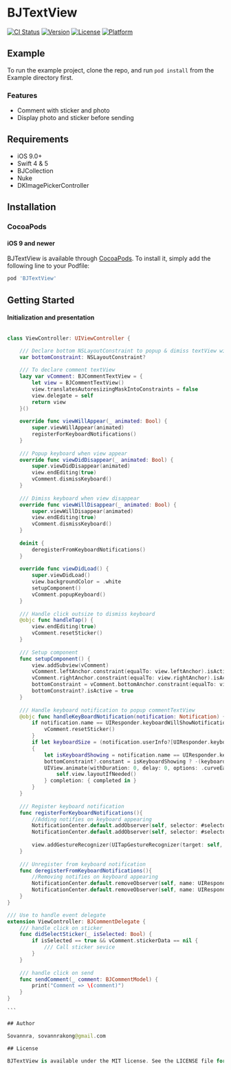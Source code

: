 # BJTextView

[![CI Status](https://img.shields.io/travis/Sovannra/BJTextView.svg?style=flat)](https://travis-ci.org/Sovannra/BJTextView)
[![Version](https://img.shields.io/cocoapods/v/BJTextView.svg?style=flat)](https://cocoapods.org/pods/BJTextView)
[![License](https://img.shields.io/cocoapods/l/BJTextView.svg?style=flat)](https://cocoapods.org/pods/BJTextView)
[![Platform](https://img.shields.io/cocoapods/p/BJTextView.svg?style=flat)](https://cocoapods.org/pods/BJTextView)

## Example

To run the example project, clone the repo, and run `pod install` from the Example directory first.

### Features
* Comment with sticker and photo
* Display photo and sticker before sending

## Requirements
* iOS 9.0+
* Swift 4 & 5
* BJCollection
* Nuke
* DKImagePickerController

## Installation
### CocoaPods
#### iOS 9 and newer

BJTextView is available through [CocoaPods](https://cocoapods.org). To install
it, simply add the following line to your Podfile:

```ruby
pod 'BJTextView'
```
## Getting Started
#### Initialization and presentation
```swift

class ViewController: UIViewController {

    /// Declare bottom NSLayoutConstraint to popup & dimiss textView with animation
    var bottomConstraint: NSLayoutConstraint?
    
    /// To declare comment textView
    lazy var vComment: BJCommentTextView = {
        let view = BJCommentTextView()
        view.translatesAutoresizingMaskIntoConstraints = false
        view.delegate = self
        return view
    }()
    
    override func viewWillAppear(_ animated: Bool) {
        super.viewWillAppear(animated)
        registerForKeyboardNotifications()
    }
    
    /// Popup keyboard when view appear
    override func viewDidDisappear(_ animated: Bool) {
        super.viewDidDisappear(animated)
        view.endEditing(true)
        vComment.dismissKeyboard()
    }
    
    /// Dimiss keyboard when view disappear
    override func viewWillDisappear(_ animated: Bool) {
        super.viewWillDisappear(animated)
        view.endEditing(true)
        vComment.dismissKeyboard()
    }
    
    deinit {
        deregisterFromKeyboardNotifications()
    }
    
    override func viewDidLoad() {
        super.viewDidLoad()
        view.backgroundColor = .white
        setupComponent()
        vComment.popupKeyboard()
    }
    
    /// Handle click outsize to dismiss keyboard
    @objc func handleTap() {
        view.endEditing(true)
        vComment.resetSticker()
    }
    
    /// Setup component
    func setupComponent() {
        view.addSubview(vComment)
        vComment.leftAnchor.constraint(equalTo: view.leftAnchor).isActive = true
        vComment.rightAnchor.constraint(equalTo: view.rightAnchor).isActive = true
        bottomConstraint = vComment.bottomAnchor.constraint(equalTo: view.safeAreaLayoutGuide.bottomAnchor, constant: 0)
        bottomConstraint?.isActive = true
    }
    
    /// Handle keyboard notification to popup commentTextView
    @objc func handleKeyBoardNotification(notification: Notification) {
        if notification.name == UIResponder.keyboardWillShowNotification {
            vComment.resetSticker()
        }
        if let keyboardSize = (notification.userInfo?[UIResponder.keyboardFrameEndUserInfoKey] as? NSValue)?.cgRectValue
        {
            let isKeyboardShowing = notification.name == UIResponder.keyboardWillShowNotification
            bottomConstraint?.constant = isKeyboardShowing ? -(keyboardSize.height - view.safeAreaInsets.bottom): 0
            UIView.animate(withDuration: 0, delay: 0, options: .curveEaseOut) {
                self.view.layoutIfNeeded()
            } completion: { completed in }
        }
    }
    
    /// Register keyboard notification
    func registerForKeyboardNotifications(){
        //Adding notifies on keyboard appearing
        NotificationCenter.default.addObserver(self, selector: #selector(handleKeyBoardNotification(notification:)), name: UIResponder.keyboardWillShowNotification, object: nil)
        NotificationCenter.default.addObserver(self, selector: #selector(handleKeyBoardNotification(notification:)), name: UIResponder.keyboardWillHideNotification, object: nil)
        
        view.addGestureRecognizer(UITapGestureRecognizer(target: self, action: #selector(handleTap)))
    }
    
    /// Unregister from keyboard notification
    func deregisterFromKeyboardNotifications(){
        //Removing notifies on keyboard appearing
        NotificationCenter.default.removeObserver(self, name: UIResponder.keyboardWillShowNotification, object: nil)
        NotificationCenter.default.removeObserver(self, name: UIResponder.keyboardWillHideNotification, object: nil)
    }
}

/// Use to handle event delegate
extension ViewController: BJCommentDelegate {
    /// handle click on sticker
    func didSelectSticker(_ isSelected: Bool) {
        if isSelected == true && vComment.stickerData == nil {
            /// Call sticker sevice
        }
    }
    
    /// handle click on send
    func sendComment(_ comment: BJCommentModel) {
        print("Comment => \(comment)")
    }
}

​```

## Author

Sovannra, sovannrakong@gmail.com

## License

BJTextView is available under the MIT license. See the LICENSE file for more info.
